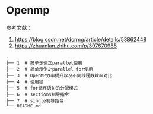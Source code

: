 # Openmp

参考文献：

1. https://blog.csdn.net/dcrmg/article/details/53862448
2. https://zhuanlan.zhihu.com/p/397670985

```
.
├── 1  # 简单示例之parallel使用
├── 2  # 简单示例之parallel for使用
├── 3  # OpenMP效率提升以及不同线程数效率对比
├── 4  # 使用锁
├── 5  # for循环语句的分配模式
├── 6  # sections制导指令
├── 7  # single制导指令
└── README.md
```